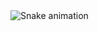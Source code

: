 <img src="https://raw.githubusercontent.com/itsgourav19/itsgourav19/output/snake.svg" alt="Snake animation" />

###
